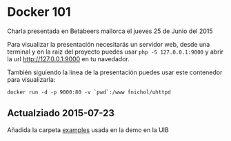 # Docker 101

Charla presentada en Betabeers mallorca el jueves 25 de Junio del 2015

Para visualizar la presentación necesitarás un servidor web, desde una terminal y en la raiz del proyecto puedes usar `php -S 127.0.0.1:9000` y abrir la url http://127.0.0.1:9000 en tu navedador.

También siguiendo la linea de la presentación puedes usar este contenedor para visualizarla:

```
docker run -d -p 9000:80 -v `pwd`:/www fnichol/uhttpd
```

## Actualziado 2015-07-23

Añadida la carpeta [examples](examples) usada en la demo en la UIB

